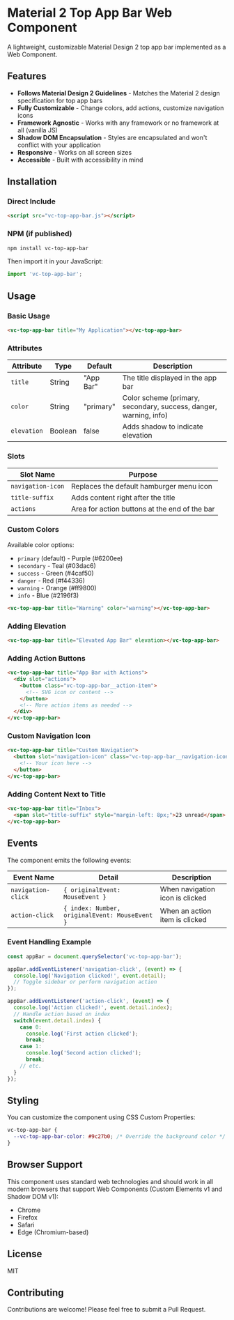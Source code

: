 # Material 2 Top App Bar Web Component

A lightweight, customizable Material Design 2 top app bar implemented as a Web Component.

## Features

- **Follows Material Design 2 Guidelines** - Matches the Material 2 design specification for top app bars
- **Fully Customizable** - Change colors, add actions, customize navigation icons
- **Framework Agnostic** - Works with any framework or no framework at all (vanilla JS)
- **Shadow DOM Encapsulation** - Styles are encapsulated and won't conflict with your application
- **Responsive** - Works on all screen sizes
- **Accessible** - Built with accessibility in mind

## Installation

### Direct Include

```html
<script src="vc-top-app-bar.js"></script>
```

### NPM (if published)

```bash
npm install vc-top-app-bar
```

Then import it in your JavaScript:

```javascript
import 'vc-top-app-bar';
```

## Usage

### Basic Usage

```html
<vc-top-app-bar title="My Application"></vc-top-app-bar>
```

### Attributes

| Attribute  | Type    | Default   | Description                                  |
|------------|---------|-----------|----------------------------------------------|
| `title`    | String  | "App Bar" | The title displayed in the app bar           |
| `color`    | String  | "primary" | Color scheme (primary, secondary, success, danger, warning, info) |
| `elevation`| Boolean | false     | Adds shadow to indicate elevation           |

### Slots

| Slot Name        | Purpose                                      |
|------------------|----------------------------------------------|
| `navigation-icon`| Replaces the default hamburger menu icon     |
| `title-suffix`   | Adds content right after the title           |
| `actions`        | Area for action buttons at the end of the bar |

### Custom Colors

Available color options:
- `primary` (default) - Purple (#6200ee)
- `secondary` - Teal (#03dac6)
- `success` - Green (#4caf50)
- `danger` - Red (#f44336)
- `warning` - Orange (#ff9800)
- `info` - Blue (#2196f3)

```html
<vc-top-app-bar title="Warning" color="warning"></vc-top-app-bar>
```

### Adding Elevation

```html
<vc-top-app-bar title="Elevated App Bar" elevation></vc-top-app-bar>
```

### Adding Action Buttons

```html
<vc-top-app-bar title="App Bar with Actions">
  <div slot="actions">
    <button class="vc-top-app-bar__action-item">
      <!-- SVG icon or content -->
    </button>
    <!-- More action items as needed -->
  </div>
</vc-top-app-bar>
```

### Custom Navigation Icon

```html
<vc-top-app-bar title="Custom Navigation">
  <button slot="navigation-icon" class="vc-top-app-bar__navigation-icon">
    <!-- Your icon here -->
  </button>
</vc-top-app-bar>
```

### Adding Content Next to Title

```html
<vc-top-app-bar title="Inbox">
  <span slot="title-suffix" style="margin-left: 8px;">23 unread</span>
</vc-top-app-bar>
```

## Events

The component emits the following events:

| Event Name        | Detail                                        | Description                      |
|-------------------|-----------------------------------------------|----------------------------------|
| `navigation-click`| `{ originalEvent: MouseEvent }`               | When navigation icon is clicked  |
| `action-click`    | `{ index: Number, originalEvent: MouseEvent }`| When an action item is clicked   |

### Event Handling Example

```javascript
const appBar = document.querySelector('vc-top-app-bar');

appBar.addEventListener('navigation-click', (event) => {
  console.log('Navigation clicked!', event.detail);
  // Toggle sidebar or perform navigation action
});

appBar.addEventListener('action-click', (event) => {
  console.log('Action clicked!', event.detail.index);
  // Handle action based on index
  switch(event.detail.index) {
    case 0:
      console.log('First action clicked');
      break;
    case 1:
      console.log('Second action clicked');
      break;
    // etc.
  }
});
```

## Styling

You can customize the component using CSS Custom Properties:

```css
vc-top-app-bar {
  --vc-top-app-bar-color: #9c27b0; /* Override the background color */
}
```

## Browser Support

This component uses standard web technologies and should work in all modern browsers that support Web Components (Custom Elements v1 and Shadow DOM v1):

- Chrome
- Firefox
- Safari
- Edge (Chromium-based)

## License

MIT

## Contributing

Contributions are welcome! Please feel free to submit a Pull Request.